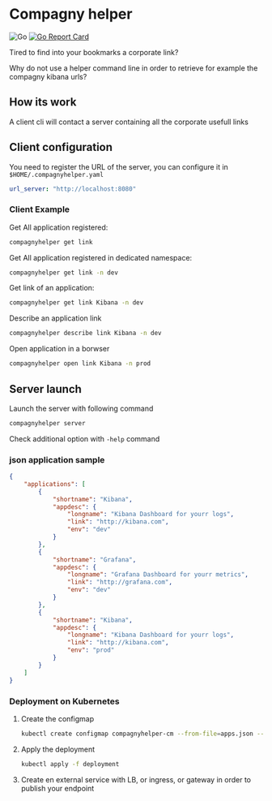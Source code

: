 # Compagny helper

![Go](https://github.com/jsenon/compagnyhelper/workflows/Go/badge.svg?branch=master)
[![Go Report Card](https://goreportcard.com/badge/github.com/jsenon/compagnyhelper)](https://goreportcard.com/report/github.com/jsenon/compagnyhelper)

Tired to find into your bookmarks a corporate link?

Why do not use a helper command line in order to retrieve for example the compagny kibana urls?

## How its work

A client cli will contact a server containing all the corporate usefull links

## Client configuration

You need to register the URL of the server, you can configure it in `$HOME/.compagnyhelper.yaml`

```yaml
url_server: "http://localhost:8080"
```

### Client Example

Get All application registered:

```sh
compagnyhelper get link
```

Get All application registered in dedicated namespace:

```sh
compagnyhelper get link -n dev
```

Get link of an application:

```sh
compagnyhelper get link Kibana -n dev
```

Describe an application link

```sh
compagnyhelper describe link Kibana -n dev
```

Open application in a borwser

```sh
compagnyhelper open link Kibana -n prod
```

## Server launch

Launch the server with following command

```sh
compagnyhelper server
```

Check additional option with `-help` command

### json application sample

```json
{
    "applications": [
        {
            "shortname": "Kibana",
            "appdesc": {
                "longname": "Kibana Dashboard for yourr logs",
                "link": "http://kibana.com",
                "env": "dev"
            }
        },
        {
            "shortname": "Grafana",
            "appdesc": {
                "longname": "Grafana Dashboard for yourr metrics",
                "link": "http://grafana.com",
                "env": "dev"
            }
        },
        {
            "shortname": "Kibana",
            "appdesc": {
                "longname": "Kibana Dashboard for yourr logs",
                "link": "http://kibana.com",
                "env": "prod"
            }
        }
    ]
}
```

### Deployment on Kubernetes

1. Create the configmap

    ```sh
    kubectl create configmap compagnyhelper-cm --from-file=apps.json --dry-run -o yaml > deployment/configmap.yml
    ```

1. Apply the deployment

    ```sh
    kubectl apply -f deployment
    ```

1. Create en external service with LB, or ingress, or gateway in order to publish your endpoint
